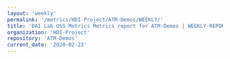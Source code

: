 ```yaml
---
layout: 'weekly'
permalink: '/metrics/HDI-Project/ATM-Demos/WEEKLY/'
title: 'DAI Lab OSS Metrics Metrics report for ATM-Demos | WEEKLY-REPORT-2020-02-23'
organization: 'HDI-Project'
repository: 'ATM-Demos'
current_date: '2020-02-23'
---
```

